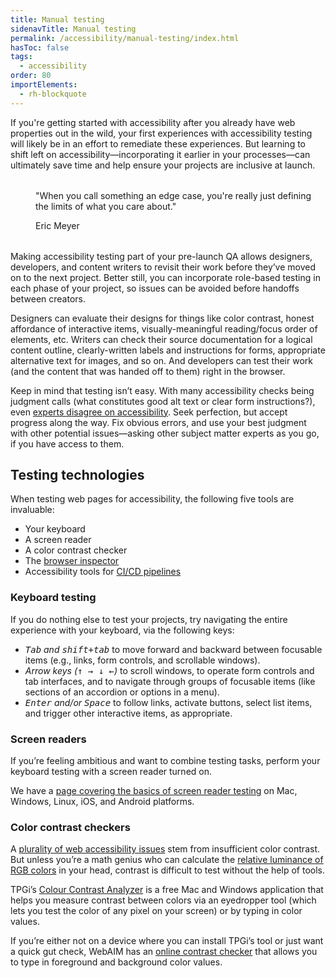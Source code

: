 ```yaml
---
title: Manual testing
sidenavTitle: Manual testing
permalink: /accessibility/manual-testing/index.html
hasToc: false
tags:
  - accessibility
order: 80
importElements:
  - rh-blockquote
---
```


<style data-helmet>
  rh-blockquote {
    display: block;
    margin-block: 2rem;
    margin-inline-start: 2.5rem;
  }
</style>

If you're getting started with accessibility after you already have web properties out in the wild, your first experiences with accessibility testing will likely be in an effort to remediate these experiences. But learning to shift left on accessibility—incorporating it earlier in your processes—can ultimately save time and help ensure your projects are inclusive at launch.

<rh-blockquote>
  <p>"When you call something an edge case, you're really just defining the limits of what you care about."</p>
  <span slot="author">Eric Meyer</span>
</rh-blockquote>

Making accessibility testing part of your pre-launch QA allows designers, developers, and content writers to revisit their work before they’ve moved on to the next project. Better still, you can incorporate role-based testing in each phase of your project, so issues can be avoided before handoffs between creators.

Designers can evaluate their designs for things like color contrast, honest affordance of interactive items, visually-meaningful reading/focus order of elements, etc. Writers can check their source documentation for a logical content outline, clearly-written labels and instructions for forms, appropriate alternative text for images, and so on. And developers can test their work (and the content that was handed off to them) right in the browser.

Keep in mind that testing isn’t easy. With many accessibility checks being judgment calls (what constitutes good alt text or clear form instructions?), even [experts disagree on accessibility](https://www.w3.org/TR/accessibility-conformance-challenges/#themes-from-research). Seek perfection, but accept progress along the way. Fix obvious errors, and use your best judgment with other potential issues—asking other subject matter experts as you go, if you have access to them.

## Testing technologies

When testing web pages for accessibility, the following five tools are invaluable:

- Your keyboard
- A screen reader
- A color contrast checker
- The [browser inspector](/accessibility/accessibility-tools/#browser-inspectors)
- Accessibility tools for [CI/CD pipelines](/accessibility/ci-cd/)

### Keyboard testing

If you do nothing else to test your projects, try navigating the entire experience with your keyboard, via the following keys:

- _<kbd>Tab</kbd> and <kbd>shift+tab</kbd>_ to move forward and backward between focusable items (e.g., links, form controls, and scrollable windows).
- _Arrow keys (<kbd>↑ → ↓ ←</kbd>)_ to scroll windows, to operate form controls and tab interfaces, and to navigate through groups of focusable items (like sections of an accordion or options in a menu).
- _<kbd>Enter</kbd> and/or <kbd>Space</kbd>_ to follow links, activate buttons, select list items, and trigger other interactive items, as appropriate.

### Screen readers

If you’re feeling ambitious and want to combine testing tasks, perform your keyboard testing with a screen reader turned on.

We have a [page covering the basics of screen reader testing](/accessibility/screen-readers/) on Mac, Windows, Linux, iOS, and Android platforms.

### Color contrast checkers

A [plurality of web accessibility issues](https://webaim.org/projects/million/#contrast) stem from insufficient color contrast. But unless you’re a math genius who can calculate the [relative luminance of RGB colors](https://www.w3.org/TR/WCAG21/#dfn-relative-luminance) in your head, contrast is difficult to test without the help of tools.

TPGi’s [Colour Contrast Analyzer](https://www.tpgi.com/color-contrast-checker/) is a free Mac and Windows application that helps you measure contrast between colors via an eyedropper tool (which lets you test the color of any pixel on your screen) or by typing in color values.

If you’re either not on a device where you can install TPGi’s tool or just want a quick gut check, WebAIM has an [online contrast checker](https://webaim.org/resources/contrastchecker/) that allows you to type in foreground and background color values.
